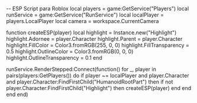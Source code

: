 -- ESP Script para Roblox
local players = game:GetService("Players")
local runService = game:GetService("RunService")
local localPlayer = players.LocalPlayer
local camera = workspace.CurrentCamera

function createESP(player)
    local highlight = Instance.new("Highlight")
    highlight.Adornee = player.Character
    highlight.Parent = player.Character
    highlight.FillColor = Color3.fromRGB(255, 0, 0)
    highlight.FillTransparency = 0.5
    highlight.OutlineColor = Color3.fromRGB(0, 0, 0)
    highlight.OutlineTransparency = 0.1
end

runService.RenderStepped:Connect(function()
    for _, player in pairs(players:GetPlayers()) do
        if player ~= localPlayer and player.Character and player.Character:FindFirstChild("HumanoidRootPart") then
            if not player.Character:FindFirstChild("Highlight") then
                createESP(player)
            end
        end
    end
end)
 
